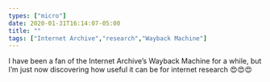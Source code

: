 ```yaml
---
types: ["micro"]
date: 2020-01-31T16:14:07-05:00
title: ""
tags: ["Internet Archive","research","Wayback Machine"]
---
```

I have been a fan of the Internet Archive’s Wayback Machine for a while, but I’m just now discovering how useful it can be for internet research 😍😍😍
